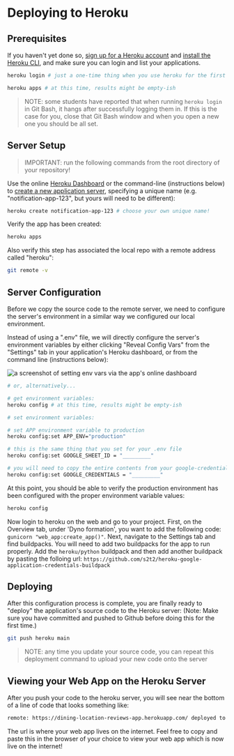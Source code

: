 # Deploying to Heroku

## Prerequisites

If you haven't yet done so, [sign up for a Heroku account](https://github.com/prof-rossetti/intro-to-python/blob/master/notes/clis/heroku.md#prerequisites) and [install the Heroku CLI](https://github.com/prof-rossetti/intro-to-python/blob/master/notes/clis/heroku.md#installation), and make sure you can login and list your applications.

```sh
heroku login # just a one-time thing when you use heroku for the first time

heroku apps # at this time, results might be empty-ish
```

> NOTE: some students have reported that when running `heroku login` in Git Bash, it hangs after successfully logging them in. If this is the case for you, close that Git Bash window and when you open a new one you should be all set.

## Server Setup

> IMPORTANT: run the following commands from the root directory of your repository!

Use the online [Heroku Dashboard](https://dashboard.heroku.com/) or the command-line (instructions below) to [create a new application server](https://dashboard.heroku.com/new-app), specifying a unique name (e.g. "notification-app-123", but yours will need to be different):

```sh
heroku create notification-app-123 # choose your own unique name!
```

Verify the app has been created:

```sh
heroku apps
```

Also verify this step has associated the local repo with a remote address called "heroku":

```sh
git remote -v
```

## Server Configuration

Before we copy the source code to the remote server, we need to configure the server's environment in a similar way we configured our local environment.

Instead of using a ".env" file, we will directly configure the server's environment variables by either clicking "Reveal Config Vars" from the "Settings" tab in your application's Heroku dashboard, or from the command line (instructions below):

![a screenshot of setting env vars via the app's online dashboard](https://user-images.githubusercontent.com/1328807/54229588-f249e880-44da-11e9-920a-b11d4c210a99.png)

```sh
# or, alternatively...

# get environment variables:
heroku config # at this time, results might be empty-ish

# set environment variables:

# set APP environment variable to production 
heroku config:set APP_ENV="production"

# this is the same thing that you set for your .env file
heroku config:set GOOGLE_SHEET_ID = "_________"

# you will need to copy the entire contents from your google-credentials.json file and paste them to configure the GOOGLE_CREDENTIALS environment variable
heroku config:set GOOGLE_CREDENTIALS = "_________"
```

At this point, you should be able to verify the production environment has been configured with the proper environment variable values:

```sh
heroku config
```

Now login to heroku on the web and go to your project. First, on the Overview tab, under 'Dyno formation', you want to add the following code: `gunicorn "web_app:create_app()"`. Next, navigate to the Settings tab and find buildpacks. You will need to add two buildpacks for the app to run properly. Add the `heroku/python` buildpack and then add another buildpack by pasting the folloing url: `https://github.com/s2t2/heroku-google-application-credentials-buildpack`

## Deploying

After this configuration process is complete, you are finally ready to "deploy" the application's source code to the Heroku server:
(Note: Make sure you have committed and pushed to Github before doing this for the first time.)

```sh
git push heroku main
```

> NOTE: any time you update your source code, you can repeat this deployment command to upload your new code onto the server

## Viewing your Web App on the Heroku Server

After you push your code to the heroku server, you will see near the bottom of a line of code that looks something like:

```sh
remote: https://dining-location-reviews-app.herokuapp.com/ deployed to Heroku
```
The url is where your web app lives on the internet. Feel free to copy and paste this in the browser of your choice to view your web app which is now live on the internet!